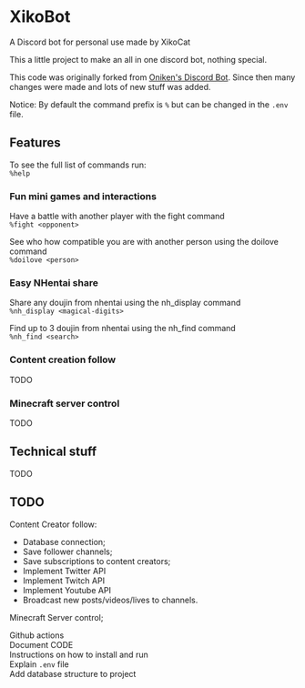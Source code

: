 # XikoBot

A Discord bot for personal use made by XikoCat

This a little project to make an all in one discord bot, nothing special.

This code was originally forked from [Oniken's Discord Bot](https://github.com/OnikenX/discord-bot). Since then many changes were made and lots of new stuff was added.

Notice:
By default the command prefix is `%` but can be changed in the `.env` file.

## Features

To see the full list of commands run:\
`%help`

### Fun mini games and interactions

Have a battle with another player with the fight command\
 `%fight <opponent>`

See who how compatible you are with another person using the doilove command\
 `%doilove <person>`

### Easy NHentai share

Share any doujin from nhentai using the nh_display command\
 `%nh_display <magical-digits>`

Find up to 3 doujin from nhentai using the nh_find command\
 `%nh_find <search>`

### Content creation follow

TODO

### Minecraft server control

TODO

## Technical stuff

TODO

## TODO

Content Creator follow:

- Database connection;
- Save follower channels;
- Save subscriptions to content creators;
- Implement Twitter API
- Implement Twitch API
- Implement Youtube API
- Broadcast new posts/videos/lives to channels.

Minecraft Server control;

Github actions\
Document CODE\
Instructions on how to install and run\
Explain `.env` file\
Add database structure to project
